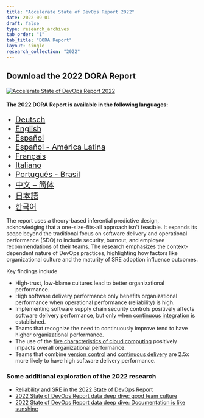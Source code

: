 ```yaml
---
title: "Accelerate State of DevOps Report 2022"
date: 2022-09-01
draft: false
type: research_archives
tab_order: "1"
tab_title: "DORA Report"
layout: single
research_collection: "2022"
---
```

## Download the 2022 DORA Report

<grid class="border_none" style="margin-top:1rem;">
<item>

[![Accelerate State of DevOps Report 2022](2022-dora-accelerate-state-of-devops-report.png)](2022-dora-accelerate-state-of-devops-report.pdf)

</item>
<item>

#### The 2022 DORA Report is available in the following languages:

<ul>
    <li style="font-size:1.25rem;"><a href="2022-dora-accelerate-state-of-devops-report-de.pdf" target="_blank">Deutsch</a></li>
    <li style="font-size:1.25rem;"><a href="2022-dora-accelerate-state-of-devops-report.pdf" target="_blank">English</a></li>
    <li style="font-size:1.25rem;"><a href="2022-dora-accelerate-state-of-devops-report-es.pdf" target="_blank">Español</a></li>
    <li style="font-size:1.25rem;"><a href="2022-dora-accelerate-state-of-devops-report-es419.pdf" target="_blank">Español - América Latina</a></li>
    <li style="font-size:1.25rem;"><a href="2022-dora-accelerate-state-of-devops-report-fr.pdf" target="_blank">Français</a></li>
    <li style="font-size:1.25rem;"><a href="2022-dora-accelerate-state-of-devops-report-it.pdf" target="_blank">Italiano</a></li>
    <li style="font-size:1.25rem;"><a href="2022-dora-accelerate-state-of-devops-report-port-br-bma.pdf" target="_blank">Português - Brasil</a></li>
    <li style="font-size:1.25rem;"><a href="2022-dora-accelerate-state-of-devops-report-zh-cn.pdf" target="_blank">中文 – 简体</a></li>
    <li style="font-size:1.25rem;"><a href="2022-dora-accelerate-state-of-devops-report-ja.pdf" target="_blank">日本語</a></li>
    <li style="font-size:1.25rem;"><a href="2022-dora-accelerate-state-of-devops-report-ko.pdf" target="_blank">한국어</a></li>
</ul>

</item>
</grid>

The report uses a theory-based inferential predictive design, acknowledging that a one-size-fits-all approach isn't feasible. It expands its scope beyond the traditional focus on software delivery and operational performance (SDO) to include security, burnout, and employee recommendations of their teams. The research emphasizes the context-dependent nature of DevOps practices, highlighting how factors like organizational culture and the maturity of SRE adoption influence outcomes.

Key findings include

* High-trust, low-blame cultures lead to better organizational performance.
* High software delivery performance only benefits organizational performance when operational performance (reliability) is high.
* Implementing software supply chain security controls positively affects software delivery performance, but only when [continuous integration](/capabilities/continuous-integration/) is established.
* Teams that recognize the need to continuously improve tend to have higher organizational performance.
* The use of the [five characteristics of cloud computing](/capabilities/flexible-infrastructure/) positively impacts overall organizational performance.
* Teams that combine [version control](/capabilities/version-control/) and [continuous delivery](/capabilities/continuous-delivery/) are 2.5x more likely to have high software delivery performance.


### Some additional exploration of the 2022 research

* [Reliability and SRE in the 2022 State of DevOps Report](https://cloud.google.com/blog/products/devops-sre/sre-in-the-2022-state-of-devops-report)
* [2022 State of DevOps Report data deep dive: good team culture](https://cloud.google.com/blog/products/devops-sre/2022-sodr-deep-dive-culture)
* [2022 State of DevOps Report data deep dive: Documentation is like sunshine](https://cloud.google.com/blog/products/devops-sre/deep-dive-into-2022-state-of-devops-report-on-documentation)
